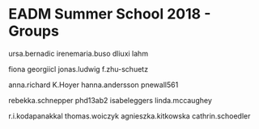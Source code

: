 # EADM Summer School 2018 - Groups

ursa.bernadic
irenemaria.buso
dliuxi
lahm

fiona
georgiicl
jonas.ludwig
f.zhu-schuetz

anna.richard
K.Hoyer
hanna.andersson
pnewall561

rebekka.schnepper
phd13ab2
isabeleggers
linda.mccaughey

r.i.kodapanakkal
thomas.woiczyk
agnieszka.kitkowska
cathrin.schoedler